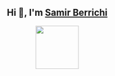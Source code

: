 <div align="center">
    <h2 align="center">
     <b> Hi 👋, I'm
       <a href="https://www.linkedin.com/in/samirberrichi/" target="_blank" >Samir Berrichi</a>
      </b>
    </h2>
 </div>

<div id="header" align="center">
  <img src="https://media.giphy.com/media/M9gbBd9nbDrOTu1Mqx/giphy.gif" width="100"/>
</div>


